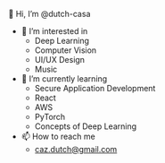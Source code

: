 👋 Hi, I’m @dutch-casa
- 👀 I’m interested in
  -   Deep Learning
  -   Computer Vision
  -   UI/UX Design
  -   Music
- 🌱 I’m currently learning
  - Secure Application Development
  - React
  - AWS
  - PyTorch
  - Concepts of Deep Learning
- 📫 How to reach me
  - caz.dutch@gmail.com

<!---
dutch-casa/dutch-casa is a ✨ special ✨ repository because its `README.md` (this file) appears on your GitHub profile.
You can click the Preview link to take a look at your changes.
--->
